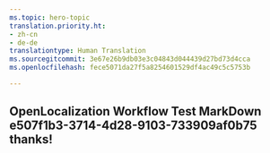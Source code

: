 ```yaml
---
ms.topic: hero-topic
translation.priority.ht:
- zh-cn
- de-de
translationtype: Human Translation
ms.sourcegitcommit: 3e67e26b9db03e3c04843d044439d27bd73d4cca
ms.openlocfilehash: fece5071da27f5a8254601529df4ac49c5c5753b

---
```

## OpenLocalization Workflow Test MarkDown e507f1b3-3714-4d28-9103-733909af0b75 thanks!



<!--HONumber=Sep16_HO1-->


